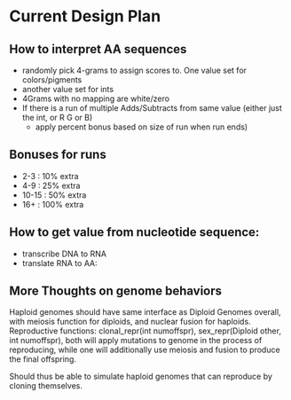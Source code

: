 # Current Design Plan

## How to interpret AA sequences
- randomly pick 4-grams to assign scores to.
One value set for colors/pigments
- another value set for ints
- 4Grams with no mapping are white/zero
- If there is a run of multiple Adds/Subtracts from same value (either just the int, or R G or B)
  - apply percent bonus based on size of run when run ends)
## Bonuses for runs 
* 2-3 : 10% extra
* 4-9 : 25% extra
* 10-15 : 50% extra
* 16+ : 100% extra

## How to get value from nucleotide sequence: 
- transcribe DNA to RNA 
- translate RNA to AA: 

## More Thoughts on genome behaviors
Haploid genomes should have same interface as Diploid Genomes overall, with meiosis function for diploids, and nuclear fusion for haploids.
Reproductive functions: clonal_repr(int numoffspr), sex_repr(Diploid other, int numoffspr), both will apply mutations to genome in the process of reproducing, while one will additionally use meiosis and fusion to produce the final offspring.

Should thus be able to simulate haploid genomes that can reproduce by cloning themselves.